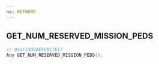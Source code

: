 ```yaml
---
ns: NETWORK
---
```

## GET_NUM_RESERVED_MISSION_PEDS

```c
// 0x1F13D5AE5CB17E17
Any GET_NUM_RESERVED_MISSION_PEDS();
```

